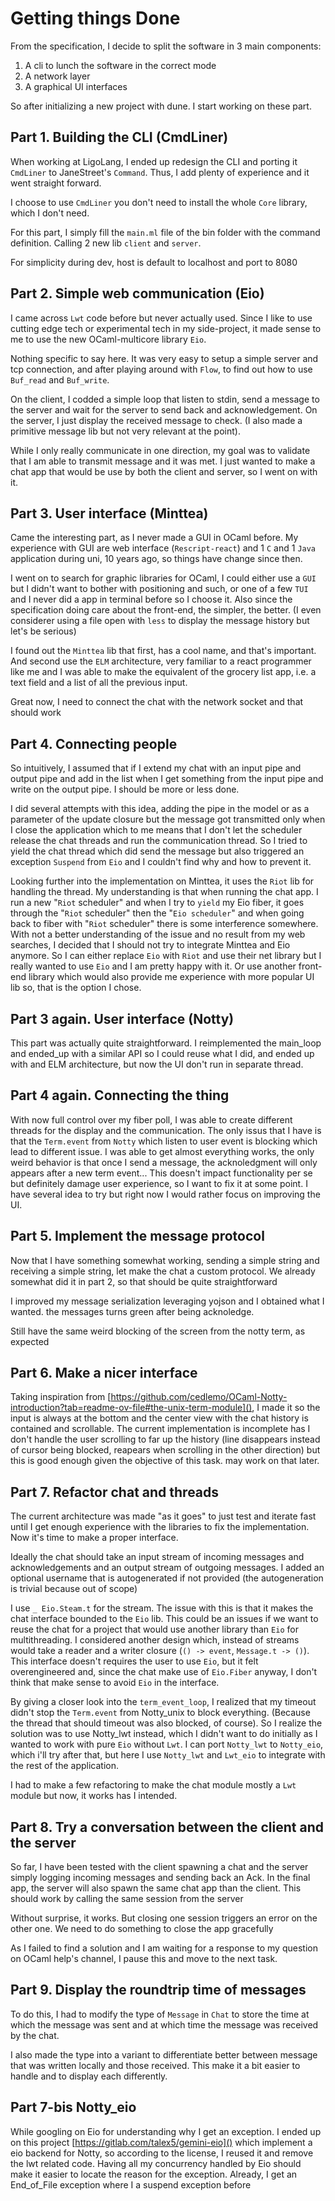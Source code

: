 # Getting things Done

From the specification, I decide to split the software in 3 main components:

1. A cli to lunch the software in the correct mode
1. A network layer
1. A graphical UI interfaces

So after initializing a new project with dune. I start working on these part.

## Part 1. Building the CLI (CmdLiner)

When working at LigoLang, I ended up redesign the CLI and porting it `CmdLiner` to JaneStreet's `Command`. Thus, I add plenty of experience and it went straight forward.

I choose to use `CmdLiner` you don't need to install the whole `Core` library, which I don't need.

For this part, I simply fill the `main.ml` file of the bin folder with the command definition. Calling 2 new lib `client` and `server`.

For simplicity during dev, host is default to localhost and port to 8080

## Part 2. Simple web communication (Eio)

I came across `Lwt` code before but never actually used. Since I like to use cutting edge tech or experimental tech in my side-project,
it made sense to me to use the new OCaml-multicore library `Eio`.

Nothing specific to say here. It was very easy to setup a simple server and tcp connection, and after playing around with `Flow`, to find out how to use `Buf_read` and `Buf_write`.

On the client, I codded a simple loop that listen to stdin, send a message to the server and wait for the server to send back and acknowledgement. On the server, I just display the received message to check.
(I also made a primitive message lib but not very relevant at the point).

While I only really communicate in one direction, my goal was to validate that I am able to transmit message and it was met. I just wanted to make a chat app that would be use by both the client and server, so I went on with it.

## Part 3. User interface (Minttea)

Came the interesting part, as I never made a GUI in OCaml before. My experience with GUI are web interface (`Rescript-react`) and 1 `C` and 1 `Java` application during uni, 10 years ago, so things have change since then.

I went on to search for graphic libraries for OCaml, I could either use a `GUI` but I didn't want to bother with positioning and such, or one of a few `TUI` and I never did a app in terminal before so I choose it. Also since the specification doing care about the front-end, the simpler, the better. (I even considerer using a file open with `less` to display the message history but let's be serious)

I found out the `Minttea` lib that first, has a cool name, and that's important. And second use the `ELM` architecture, very familiar to a react programmer like me and I was able to make the equivalent of the grocery list app, i.e. a text field and a list of all the previous input.

Great now, I need to connect the chat with the network socket and that should work

## Part 4. Connecting people

So intuitively, I assumed that if I extend my chat with an input pipe and output pipe and add in the list when I get something from the input pipe and write on the output pipe. I should be more or less done.

I did several attempts with this idea, adding the pipe in the model or as a parameter of the update closure but the message got transmitted only when I close the application which to me means that I don't let the scheduler release the chat threads and run the communication thread.
So I tried to yield the chat thread which did send the message but also triggered an exception `Suspend` from `Eio` and I couldn't find why and how to prevent it.

Looking further into the implementation on Minttea, it uses the `Riot` lib for handling the thread. My understanding is that when running the chat app. I run a new "`Riot` scheduler" and when I try to `yield` my Eio fiber, it goes through the "`Riot` scheduler" then the "`Eio scheduler`" and when going back to fiber with "`Riot` scheduler" there is some interference somewhere. With not a better understanding of the issue and no result from my web searches, I decided that I should not try to integrate Minttea and Eio anymore. So I can either replace `Eio` with `Riot` and use their net library but I really wanted to use `Eio` and I am pretty happy with it. Or use another front-end library which would also provide me experience with more popular UI lib so, that is the option I chose.

## Part 3 again. User interface (Notty)

This part was actually quite straightforward. I reimplemented the main_loop and ended_up with a similar API so I could reuse what I did, and ended up with and ELM architecture, but now the UI don't run in separate thread.

## Part 4 again. Connecting the thing

With now full control over my fiber poll, I was able to create different threads for the display and the communication. The only issus that I have is that the `Term.event` from `Notty` which listen to user event is blocking which lead to different issue.
I was able to get almost everything works, the only weird behavior is that once I send a message, the acknoledgment will only appears after a new term event... This doesn't impact functionality per se but definitely damage user experience, so I want to fix it at some point. I have several idea to try but right now I would rather focus on improving the UI.

## Part 5. Implement the message protocol

Now that I have something somewhat working, sending a simple string and receiving a simple string, let make the chat a custom protocol.
We already somewhat did it in part 2, so that should be quite straightforward

I improved my message serialization leveraging yojson and I obtained what I wanted. the messages turns green after being acknoledge.

Still have the same weird blocking of the screen from the notty term, as expected

## Part 6. Make a nicer interface

Taking inspiration from [https://github.com/cedlemo/OCaml-Notty-introduction?tab=readme-ov-file#the-unix-term-module](), I made it so the input is always at the bottom and the center view with the chat history is contained and scrollable.
The current implementation is incomplete has I don't handle the user scrolling to far up the history (line disappears instead of cursor being blocked, reapears when scrolling in the other direction) but this is good enough given the objective of this task. may work on that later.

## Part 7. Refactor chat and threads

The current architecture was made "as it goes" to just test and iterate fast until I get enough experience with the libraries to fix the implementation. Now it's time to make a proper interface.

Ideally the chat should take an input stream of incoming messages and acknowledgements and an output stream of outgoing messages.
I added an optional username that is autogenerated if not provided (the autogeneration is trivial because out of scope)

I use `_ Eio.Steam.t` for the stream. The issue with this is that it makes the chat interface bounded to the `Eio` lib. This could be an issues if we want to reuse the chat for a project that would use another library than `Eio` for multithreading. I considered another design which, instead of streams would take a reader and a writer closure (`() -> event`, `Message.t -> ()`). This interface doesn't requires the user to use `Eio`, but it felt overengineered and, since the chat make use of `Eio.Fiber` anyway, I don't think that make sense to avoid `Eio` in the interface.

By giving a closer look into the `term_event_loop`, I realized that my timeout didn't stop the `Term.event` from Notty_unix to block everything. (Because the thread that should timeout was also blocked, of course). So I realize the solution was to use Notty_lwt instead, which I didn't want to do initially as I wanted to work with pure `Eio` without `Lwt`. I can port `Notty_lwt` to `Notty_eio`, which i'll try after that, but here I use `Notty_lwt` and `Lwt_eio` to integrate with the rest of the application.

I had to make a few refactoring to make the chat module mostly a `Lwt` module but now, it works has I intended.

## Part 8. Try a conversation between the client and the server

So far, I have been tested with the client spawning a chat and the server simply logging incoming messages and sending back an Ack.
In the final app, the server will also spawn the same chat app than the client. This should work by calling the same session from the server

Without surprise, it works. But closing one session triggers an error on the other one. We need to do something to close the app gracefully

As I failed to find a solution and I am waiting for a response to my question on OCaml help's channel, I pause this and move to the next task.

## Part 9. Display the roundtrip time of messages

To do this, I had to modify the type of `Message` in `Chat` to store the time at which the message was sent and at which time the message was received by the chat.

I also made the type into a variant to differentiate better between message that was written locally and those received. This make it a bit easier to handle and to display each differently.

## Part 7-bis Notty_eio

While googling on Eio for understanding why I get an exception. I ended up on this project [https://gitlab.com/talex5/gemini-eio]() which implement a eio backend for Notty, so according to the license, I reused it and remove the lwt related code. Having all my concurrency handled by Eio should make it easier to locate the reason for the exception. Already, I get an End_of_File exception where I a suspend exception before
